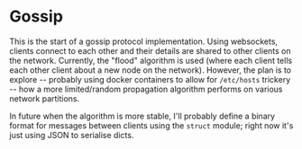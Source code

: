 # Gossip

This is the start of a gossip protocol implementation. Using websockets, clients connect to each other and their details are shared to other clients on the network. Currently, the "flood" algorithm is used (where each client tells each other client about a new node on the network). However, the plan is to explore -- probably using docker containers to allow for `/etc/hosts` trickery -- how a more limited/random propagation algorithm performs on various network partitions.

In future when the algorithm is more stable, I'll probably define a binary format for messages between clients using the `struct` module; right now it's just using JSON to serialise dicts.